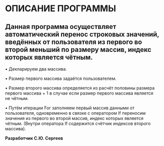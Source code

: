# ОПИСАНИЕ ПРОГРАММЫ
## **Данная программа осуществляет автоматический перенос строковых значений, введённых от пользователя из первого во второй меньший по размеру массив, индекс которых является чётным.**

•	Декларируем два массива.

•	Размер первого массива задаётся пользователем.

•	Размер второго массива определяется из расчёт половины размера первого массива + 1 в случае если размер первого массива является не чётным.

•	Путём итерации For заполняем первый массив данными от пользователя, одновременно в связке с оператором If переносим значения из первого во второй массив, индекс которых является чётным. (Внутри оператора If содержится счётчик индексов второго массива).

__Разработчик С.Ю. Сергеев__